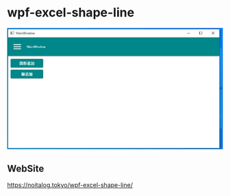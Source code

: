 # wpf-excel-shape-line
![](wpf-excel-shape-line.gif)
## WebSite
https://noitalog.tokyo/wpf-excel-shape-line/
